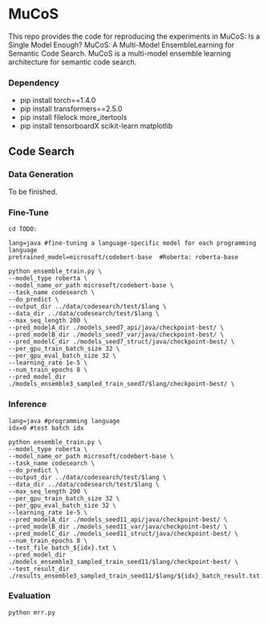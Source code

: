 # MuCoS

This repo provides the code for reproducing the experiments in MuCoS: Is a Single Model Enough? MuCoS: A Multi-Model EnsembleLearning for Semantic Code Search. MuCoS is a multi-model ensemble learning architecture for semantic code search.

### Dependency

- pip install torch==1.4.0
- pip install transformers==2.5.0
- pip install filelock more_itertools
- pip install tensorboardX scikit-learn matplotlib

## Code Search

### Data Generation

To be finished.

### Fine-Tune

```shell
cd TODO:

lang=java #fine-tuning a language-specific model for each programming language
pretrained_model=microsoft/codebert-base  #Roberta: roberta-base

python ensemble_train.py \
--model_type roberta \
--model_name_or_path microsoft/codebert-base \
--task_name codesearch \
--do_predict \
--output_dir ../data/codesearch/test/$lang \
--data_dir ../data/codesearch/test/$lang \
--max_seq_length 200 \
--pred_modelA_dir ./models_seed7_api/java/checkpoint-best/ \
--pred_modelB_dir ./models_seed7_var/java/checkpoint-best/ \
--pred_modelC_dir ./models_seed7_struct/java/checkpoint-best/ \
--per_gpu_train_batch_size 32 \
--per_gpu_eval_batch_size 32 \
--learning_rate 1e-5 \
--num_train_epochs 8 \
--pred_model_dir ./models_ensemble3_sampled_train_seed7/$lang/checkpoint-best/ \ 
```

### Inference

```shell
lang=java #programming language
idx=0 #test batch idx

python ensemble_train.py \
--model_type roberta \
--model_name_or_path microsoft/codebert-base \
--task_name codesearch \
--do_predict \
--output_dir ../data/codesearch/test/$lang \
--data_dir ../data/codesearch/test/$lang \
--max_seq_length 200 \
--per_gpu_train_batch_size 32 \
--per_gpu_eval_batch_size 32 \
--learning_rate 1e-5 \
--pred_modelA_dir ./models_seed11_api/java/checkpoint-best/ \
--pred_modelB_dir ./models_seed11_var/java/checkpoint-best/ \
--pred_modelC_dir ./models_seed11_struct/java/checkpoint-best/ \
--num_train_epochs 8 \
--test_file batch_${idx}.txt \
--pred_model_dir ./models_ensemble3_sampled_train_seed11/$lang/checkpoint-best/ \
--test_result_dir ./results_ensemble3_sampled_train_seed11/$lang/${idx}_batch_result.txt 
```

### Evaluation

```shell
python mrr.py
```

